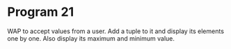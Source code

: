 # Program 21
WAP to accept values from a user. Add a tuple to it and display its elements one by one. Also
display its maximum and minimum value.
